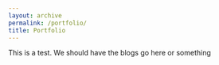 ```yaml
---
layout: archive
permalink: /portfolio/
title: Portfolio
---
```


This is a test. We should have the blogs go here or something